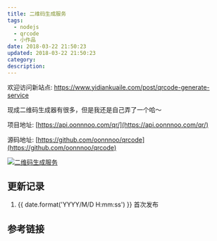 ```yaml
---
title: 二维码生成服务
tags:
  - nodejs
  - qrcode
  - 小作品
date: 2018-03-22 21:50:23
updated: 2018-03-22 21:50:23
category:
description:
---
```


欢迎访问新站点: <https://www.yidiankuaile.com/post/qrcode-generate-service>

现成二维码生成器有很多，但是我还是自己弄了一个哈～

<!-- more -->

项目地址: [https://api.oonnnoo.com/qr/](https://api.oonnnoo.com/qr/)

源码地址: [https://github.com/oonnnoo/qrcode](https://github.com/oonnnoo/qrcode)

[![二维码生成服务](https://api.oonnnoo.com/qr/qrcode)](https://api.oonnnoo.com/qr/qrcode)

## 更新记录

1. {{ date.format('YYYY/M/D H:mm:ss') }} 首次发布

## 参考链接
